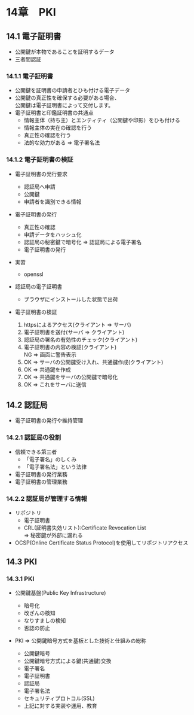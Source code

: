 # 14章　PKI
## 14.1 電子証明書

* 公開鍵が本物であることを証明するデータ
* 三者間認証

### 14.1.1 電子証明書

* 公開鍵を証明書の申請者とひも付ける電子データ
* 公開鍵の真正性を確保する必要がある場合、  
公開鍵は電子証明書によって交付します。
* 電子証明書と印鑑証明書の共通点
	* 情報主体（持ち主）とエンティティ（公開鍵や印影）をひも付ける
	* 情報主体の実在の確認を行う
	* 真正性の確認を行う
	* 法的な効力がある => 電子署名法

### 14.1.2 電子証明書の検証

* 電子証明書の発行要求
	* 認証局へ申請
	* 公開鍵
	* 申請者を識別できる情報

* 電子証明書の発行
	* 真正性の確認
	* 申請データをハッシュ化
	* 認証局の秘密鍵で暗号化 => 認証局による電子署名
	* 電子証明書の発行

* 実習
	* openssl

* 認証局の電子証明書
	* ブラウザにインストールした状態で出荷

* 電子証明書の検証
	1. httpsによるアクセス(クライアント => サーバ)
	2. 電子証明書を送付(サーバ => クライアント)
	3. 認証局の署名の有効性のチェック(クライアント)
	4. 電子証明書の内容の検証(クライアント)  
	NG => 画面に警告表示
	5. OK => サーバの公開鍵受け入れ、共通鍵作成(クライアント)
	6. OK => 共通鍵を作成
	7. OK => 共通鍵をサーバの公開鍵で暗号化
	8. OK => これをサーバに送信

## 14.2 認証局

* 電子証明書の発行や維持管理

### 14.2.1 認証局の役割

* 信頼できる第三者
	* 「電子署名」のしくみ
	* 「電子署名法」という法律
* 電子証明書の発行業務
* 電子証明書の管理業務

### 14.2.2 認証局が管理する情報

* リポジトリ
	* 電子証明書
	* CRL(証明書失効リスト):Certificate Revocation List  
	=> 秘密鍵が外部に漏れる
* OCSP(Online Certificate Status Protocol)を使用してリポジトリアクセス

## 14.3 PKI
### 14.3.1 PKI

* 公開鍵基盤(Public Key Infrastructure)
	* 暗号化
	* 改ざんの検知
	* なりすましの検知
	* 否認の防止

* PKI => 公開鍵暗号方式を基板とした技術と仕組みの総称
	* 公開鍵暗号
	* 公開鍵暗号方式による鍵(共通鍵)交換 
	* 電子署名
	* 電子証明書
	* 認証局
	* 電子署名法
	* セキュリティプロトコル(SSL)
	* 上記に対する実装や運用、教育
